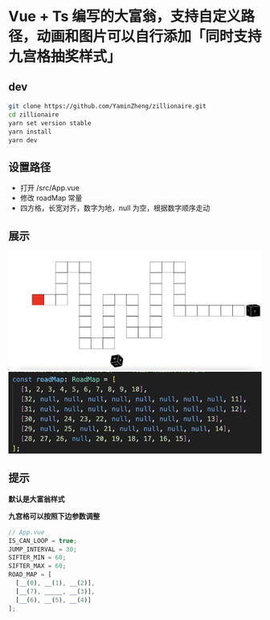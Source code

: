 # Vue + Ts 编写的大富翁，支持自定义路径，动画和图片可以自行添加「同时支持九宫格抽奖样式」

## dev

```bash
git clone https://github.com/YaminZheng/zillionaire.git
cd zillionaire
yarn set version stable
yarn install
yarn dev
```

## 设置路径

- 打开 /src/App.vue
- 修改 roadMap 常量
- 四方格，长宽对齐，数字为地，null 为空，根据数字顺序走动

## 展示

![roadMap](./public/image3.jpg)
![show](./public/image2.jpg)

## 提示

**默认是大富翁样式**

**九宫格可以按照下边参数调整**

```typescript
// App.vue
IS_CAN_LOOP = true;
JUMP_INTERVAL = 30;
SIFTER_MIN = 60;
SIFTER_MAX = 60;
ROAD_MAP = [
  [__(0), __(1), __(2)],
  [__(7), _____, __(3)],
  [__(6), __(5), __(4)]
];
```
